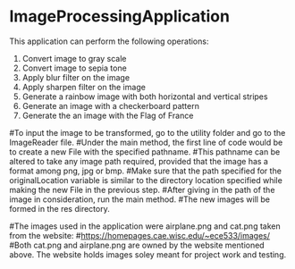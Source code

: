 # ImageProcessingApplication
This application can perform the following operations:
1. Convert image to gray scale
2. Convert image to sepia tone
3. Apply blur filter on the image
4. Apply sharpen filter on the image
5. Generate a rainbow image with both horizontal and vertical stripes
6. Generate an image with a checkerboard pattern
7. Generate the an image with the Flag of France

#To input the image to be transformed, go to the utility folder and go to the ImageReader file.
#Under the main method, the first line of code would be to create a new File with the specified pathname.
#This pathname can be altered to take any image path required, provided that the image has a format among png, jpg or bmp.
#Make sure that the path specified for the originalLocation variable is similar to the directory location specified while making the new File in the previous step.
#After giving in the path of the image in consideration, run the main method.
#The new images will be formed in the res directory.

#The images used in the application were airplane.png and cat.png taken from the website:
#https://homepages.cae.wisc.edu/~ece533/images/
#Both cat.png and airplane.png are owned by the website mentioned above. The website holds images soley meant for project work
and testing.
